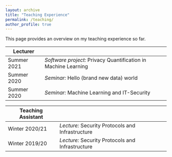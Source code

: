 ```yaml
---
layout: archive
title: "Teaching Experience"
permalink: /teaching/
author_profile: true
---
```


This page provides an overview on my teaching experience so far.


| Lecturer           |                                                                |
| ---------          |:---------                                                      |
| Summer 2021        | *Software project:* Privacy Quantification in Machine Learning |
| Summer 2020        | *Seminar:* Hello (brand new data) world                        |
| Summer 2020        | *Seminar:* Machine Learning and IT-Security                    |



| Teaching Assistant |                                                                |
| ---------          |:---------                                                      |
| Winter 2020/21     | *Lecture:* Security Protocols and Infrastructure               |
| Winter 2019/20     | *Lecture:* Security Protocols and Infrastructure               |


